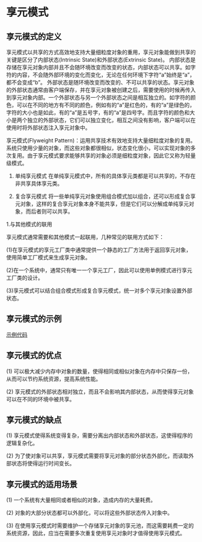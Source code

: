 # 享元模式

## 享元模式的定义

享元模式以共享的方式高效地支持大量细粒度对象的重用，享元对象能做到共享的关键是区分了内部状态(Intrinsic State)和外部状态(Extrinsic State)。
内部状态是存储在享元对象内部并且不会随环境改变而改变的状态，内部状态可以共享。如字符的内容，不会随外部环境的变化而变化，无论在任何环境下字符“a”始终是“a”，都不会变成“b”。
外部状态是随环境改变而改变的、不可以共享的状态。享元对象的外部状态通常由客户端保存，并在享元对象被创建之后，需要使用的时候再传入到享元对象内部。一个外部状态与另一个外部状态之间是相互独立的。如字符的颜色，可以在不同的地方有不同的颜色，例如有的“a”是红色的，有的“a”是绿色的，字符的大小也是如此，有的“a”是五号字，有的“a”是四号字。而且字符的颜色和大小是两个独立的外部状态，它们可以独立变化，相互之间没有影响，客户端可以在使用时将外部状态注入享元对象中。

享元模式(Flyweight Pattern)：运用共享技术有效地支持大量细粒度对象的复用。系统只使用少量的对象，而这些对象都很相似，状态变化很小，可以实现对象的多次复用。由于享元模式要求能够共享的对象必须是细粒度对象，因此它又称为轻量级模式。

1. 单纯享元模式
在单纯享元模式中，所有的具体享元类都是可以共享的，不存在非共享具体享元类。

2. 复合享元模式
将一些单纯享元对象使用组合模式加以组合，还可以形成复合享元对象，这样的复合享元对象本身不能共享，但是它们可以分解成单纯享元对象，而后者则可以共享。

 1.与其他模式的联用

享元模式通常需要和其他模式一起联用，几种常见的联用方式如下：

(1)在享元模式的享元工厂类中通常提供一个静态的工厂方法用于返回享元对象，使用简单工厂模式来生成享元对象。

(2)在一个系统中，通常只有唯一一个享元工厂，因此可以使用单例模式进行享元工厂类的设计。

(3)享元模式可以结合组合模式形成复合享元模式，统一对多个享元对象设置外部状态。

## 享元模式的示例

[示例代码](../code/Flyweight.py)

## 享元模式的优点

(1) 可以极大减少内存中对象的数量，使得相同或相似对象在内存中只保存一份，从而可以节约系统资源，提高系统性能。

(2) 享元模式的外部状态相对独立，而且不会影响其内部状态，从而使得享元对象可以在不同的环境中被共享。

## 享元模式的缺点

(1) 享元模式使得系统变得复杂，需要分离出内部状态和外部状态，这使得程序的逻辑复杂化。

(2) 为了使对象可以共享，享元模式需要将享元对象的部分状态外部化，而读取外部状态将使得运行时间变长。

## 享元模式的适用场景

(1) 一个系统有大量相同或者相似的对象，造成内存的大量耗费。

(2) 对象的大部分状态都可以外部化，可以将这些外部状态传入对象中。

(3) 在使用享元模式时需要维护一个存储享元对象的享元池，而这需要耗费一定的系统资源，因此，应当在需要多次重复使用享元对象时才值得使用享元模式。
